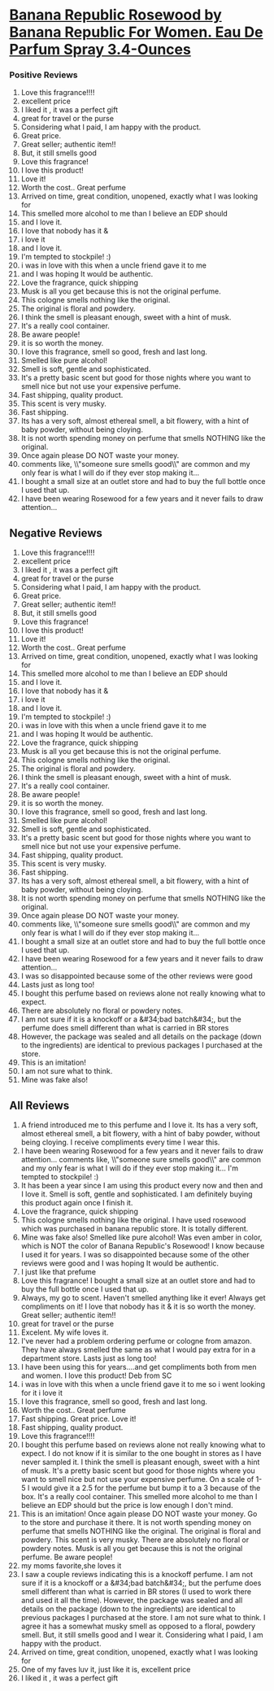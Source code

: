 # [Banana Republic Rosewood by Banana Republic For Women. Eau De Parfum Spray 3.4-Ounces](https://products.checkmycream.com/products/Banana-Republic-Rosewood-by-Banana-Republic-For-Women.-Eau-De-Parfum-Spray-3.4-Ounces.html)

### Positive Reviews

<ol>
      <li>Love this fragrance!!!!</li>
      <li>excellent price</li>
      <li>I liked it , it was a perfect gift</li>
      <li>great for travel or the purse</li>
      <li>Considering what I paid, I am happy with the product.</li>
      <li>Great price.</li>
      <li>Great seller; authentic item!!</li>
      <li>But, it still smells good</li>
      <li>Love this fragrance!</li>
      <li>I love this product!</li>
      <li>Love it!</li>
      <li>Worth the cost.. Great perfume</li>
      <li>Arrived on time, great condition, unopened, exactly what I was looking for</li>
      <li>This smelled more alcohol to me than I believe an EDP should</li>
      <li>and I love it.</li>
      <li>I love that nobody has it &amp;</li>
      <li>i love it</li>
      <li>and I love it.  </li>
      <li>I&#x27;m tempted to stockpile! :)</li>
      <li>i was in love with this when a uncle friend gave it to me</li>
      <li>and I was hoping It would be authentic.</li>
      <li>Love the fragrance, quick shipping</li>
      <li>Musk is all you get because this is not the original perfume.</li>
      <li>This cologne smells nothing like the original.</li>
      <li>The original is floral and powdery.</li>
      <li>I think the smell is pleasant enough, sweet with a hint of musk.</li>
      <li>It&#x27;s a really cool container.</li>
      <li>Be aware people!</li>
      <li>it is so worth the money.</li>
      <li>I love this fragrance, smell so good, fresh and last long.</li>
      <li>Smelled like pure alcohol!  </li>
      <li>Smell is soft, gentle and sophisticated.</li>
      <li>It&#x27;s a pretty basic scent but good for those nights where you want to smell nice but not use your expensive perfume.</li>
      <li>Fast shipping, quality product.</li>
      <li>This scent is very musky.</li>
      <li>Fast shipping.</li>
      <li>Its has a very soft, almost ethereal smell, a bit flowery, with a hint of baby powder, without being cloying.  </li>
      <li>It is not worth spending money on perfume that smells NOTHING like the original.</li>
      <li>Once again please DO NOT waste your money.</li>
      <li>comments like, \\&quot;someone sure smells good\\&quot; are common and my only fear is what I will do if they ever stop making it...</li>
      <li>I bought a small size at an outlet store and had to buy the full bottle once I used that up.</li>
      <li>I have been wearing Rosewood for a few years and it never fails to draw attention...</li>
</ol>


<h2>Negative Reviews</h2>
<ol>
<li> Love this fragrance!!!!</li>
<li> excellent price</li>
<li> I liked it , it was a perfect gift</li>
<li> great for travel or the purse</li>
<li> Considering what I paid, I am happy with the product.</li>
<li> Great price.</li>
<li> Great seller; authentic item!!</li>
<li> But, it still smells good</li>
<li> Love this fragrance!</li>
<li> I love this product!</li>
<li> Love it!</li>
<li> Worth the cost.. Great perfume</li>
<li> Arrived on time, great condition, unopened, exactly what I was looking for</li>
<li> This smelled more alcohol to me than I believe an EDP should</li>
<li> and I love it.</li>
<li> I love that nobody has it &amp;</li>
<li> i love it</li>
<li> and I love it.  </li>
<li> I&#x27;m tempted to stockpile! :)</li>
<li> i was in love with this when a uncle friend gave it to me</li>
<li> and I was hoping It would be authentic.</li>
<li> Love the fragrance, quick shipping</li>
<li> Musk is all you get because this is not the original perfume.</li>
<li> This cologne smells nothing like the original.</li>
<li> The original is floral and powdery.</li>
<li> I think the smell is pleasant enough, sweet with a hint of musk.</li>
<li> It&#x27;s a really cool container.</li>
<li> Be aware people!</li>
<li> it is so worth the money.</li>
<li> I love this fragrance, smell so good, fresh and last long.</li>
<li> Smelled like pure alcohol!  </li>
<li> Smell is soft, gentle and sophisticated.</li>
<li> It&#x27;s a pretty basic scent but good for those nights where you want to smell nice but not use your expensive perfume.</li>
<li> Fast shipping, quality product.</li>
<li> This scent is very musky.</li>
<li> Fast shipping.</li>
<li> Its has a very soft, almost ethereal smell, a bit flowery, with a hint of baby powder, without being cloying.  </li>
<li> It is not worth spending money on perfume that smells NOTHING like the original.</li>
<li> Once again please DO NOT waste your money.</li>
<li> comments like, \\&quot;someone sure smells good\\&quot; are common and my only fear is what I will do if they ever stop making it...</li>
<li> I bought a small size at an outlet store and had to buy the full bottle once I used that up.</li>
<li> I have been wearing Rosewood for a few years and it never fails to draw attention...</li>
<li> I was so disappointed because some of the other reviews were good</li>
<li> Lasts just as long too!</li>
<li> I bought this perfume based on reviews alone not really knowing what to expect.</li>
<li> There are absolutely no floral or powdery notes.</li>
<li> I am not sure if it is a knockoff or a &amp;#34;bad batch&amp;#34;, but the perfume does smell different than what is carried in BR stores</li>
<li> However, the package was sealed and all details on the package (down to the ingredients) are identical to previous packages I purchased at the store.</li>
<li> This is an imitation!</li>
<li> I am not sure what to think.</li>
<li> Mine was fake also!  </li>
</ol>

<h2>All Reviews</h2>

<ol>
    <li> A friend introduced me to this perfume and I love it.  Its has a very soft, almost ethereal smell, a bit flowery, with a hint of baby powder, without being cloying.  I receive compliments every time I wear this.</li>
    <li> I have been wearing Rosewood for a few years and it never fails to draw attention... comments like, \\&quot;someone sure smells good\\&quot; are common and my only fear is what I will do if they ever stop making it... I&#x27;m tempted to stockpile! :)</li>
    <li> It has been a year since I am using this product every now and then and I love it. Smell is soft, gentle and sophisticated. I am definitely buying this product again once I finish it.</li>
    <li> Love the fragrance, quick shipping</li>
    <li> This cologne smells nothing like the original. I have used rosewood which was purchased in banana republic store. It is totally different.</li>
    <li> Mine was fake also!  Smelled like pure alcohol!  Was even amber in color, which is NOT the color of Banana Republic&#x27;s Rosewood!  I know because I used it for years.  I was so disappointed because some of the other reviews were good and I was hoping It would be authentic.</li>
    <li> I just like that prefume</li>
    <li> Love this fragrance! I bought a small size at an outlet store and had to buy the full bottle once I used that up.</li>
    <li> Always, my go to scent.  Haven&#x27;t smelled anything like it ever! Always get compliments on it! I love that nobody has it &amp; it is so worth the money. Great seller; authentic item!!</li>
    <li> great for travel or the purse</li>
    <li> Excelent.  My wife loves it.</li>
    <li> I&#x27;ve never had a problem ordering perfume or cologne from amazon.  They have always smelled the same as what I would pay extra for in a department store.  Lasts just as long too!</li>
    <li> I have been using this for years....and get compliments both from men and women.  I love this product! Deb from SC</li>
    <li> i was in love with this when a uncle friend gave it to me so i went looking for it i love it</li>
    <li> I love this fragrance, smell so good, fresh and last long.</li>
    <li> Worth the cost.. Great perfume</li>
    <li> Fast shipping. Great price. Love it!</li>
    <li> Fast shipping, quality product.</li>
    <li> Love this fragrance!!!!</li>
    <li> I bought this perfume based on reviews alone not really knowing what to expect. I do not know if it is similar to the one bought in stores as I have never sampled it. I think the smell is pleasant enough, sweet with a hint of musk. It&#x27;s a pretty basic scent but good for those nights where you want to smell nice but not use your expensive perfume. On a scale of 1-5 I would give it a 2.5 for the perfume but bump it to a 3 because of the box. It&#x27;s a really cool container. This smelled more alcohol to me than I believe an EDP should but the price is low enough I don&#x27;t mind.</li>
    <li> This is an imitation! Once again please DO NOT waste your money. Go to the store and purchase it there. It is not worth spending money on perfume that smells NOTHING like the original. The original is floral and powdery. This scent is very musky. There are absolutely no floral or powdery notes. Musk is all you get because this is not the original perfume. Be aware people!</li>
    <li> my moms favorite,she loves it</li>
    <li> I saw a couple reviews indicating this is a knockoff perfume. I am not sure if it is a knockoff or a &amp;#34;bad batch&amp;#34;, but the perfume does smell different than what is carried in BR stores (I used to work there and used it all the time).  However, the package was sealed and all details on the package (down to the ingredients) are identical to previous packages I purchased at the store. I am not sure what to think. I agree it has a somewhat musky smell as opposed to a floral, powdery smell. But, it still smells good and I wear it. Considering what I paid, I am happy with the product.</li>
    <li> Arrived on time, great condition, unopened, exactly what I was looking for</li>
    <li> One of my faves luv it, just like it is, excellent price</li>
    <li> I liked it , it was a perfect gift</li>
</ol>




